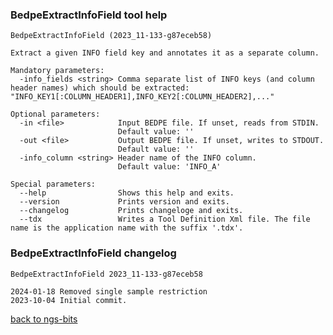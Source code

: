 ### BedpeExtractInfoField tool help
	BedpeExtractInfoField (2023_11-133-g87eceb58)
	
	Extract a given INFO field key and annotates it as a separate column.
	
	Mandatory parameters:
	  -info_fields <string> Comma separate list of INFO keys (and column header names) which should be extracted: "INFO_KEY1[:COLUMN_HEADER1],INFO_KEY2[:COLUMN_HEADER2],..."
	
	Optional parameters:
	  -in <file>            Input BEDPE file. If unset, reads from STDIN.
	                        Default value: ''
	  -out <file>           Output BEDPE file. If unset, writes to STDOUT.
	                        Default value: ''
	  -info_column <string> Header name of the INFO column.
	                        Default value: 'INFO_A'
	
	Special parameters:
	  --help                Shows this help and exits.
	  --version             Prints version and exits.
	  --changelog           Prints changeloge and exits.
	  --tdx                 Writes a Tool Definition Xml file. The file name is the application name with the suffix '.tdx'.
	
### BedpeExtractInfoField changelog
	BedpeExtractInfoField 2023_11-133-g87eceb58
	
	2024-01-18 Removed single sample restriction
	2023-10-04 Initial commit.
[back to ngs-bits](https://github.com/imgag/ngs-bits)